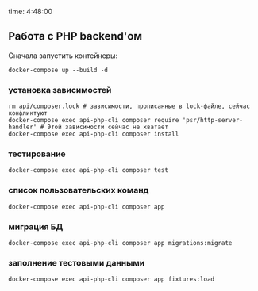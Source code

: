 time: 4:48:00

## Работа с PHP backend'ом
Сначала запустить контейнеры:
```
docker-compose up --build -d
```

### установка зависимостей
```
rm api/composer.lock # зависимости, прописанные в lock-файле, сейчас конфликтуют
docker-compose exec api-php-cli composer require 'psr/http-server-handler' # Этой зависимости сейчас не хватает
docker-compose exec api-php-cli composer install
```

### тестирование
```
docker-compose exec api-php-cli composer test
```

### список пользовательских команд
```
docker-compose exec api-php-cli composer app
```

### миграция БД
```
docker-compose exec api-php-cli composer app migrations:migrate
```

### заполнение тестовыми данными
```
docker-compose exec api-php-cli composer app fixtures:load
```